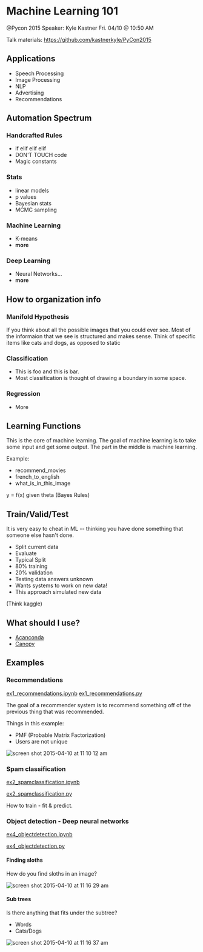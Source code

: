 # Machine Learning 101
@Pycon 2015
Speaker: Kyle Kastner
Fri. 04/10 @ 10:50 AM

Talk materials: https://github.com/kastnerkyle/PyCon2015

## Applications
* Speech Processing
* Image Processing
* NLP
* Advertising
* Recommendations

## Automation Spectrum
### Handcrafted Rules
* if elif elif elif
* DON'T TOUCH code
* Magic constants

### Stats
* linear models
* p values
* Bayesian stats
* MCMC sampling

### Machine Learning
* K-means
* **more**

### Deep Learning
* Neural Networks...
* **more**

## How to organization info

### Manifold Hypothesis
If you think about all the possible images that you could ever see. Most of the informaion that we see is structured and makes sense. Think of specific items like cats and dogs, as opposed to static

### Classification
- This is foo and this is bar.
- Most classification is thought of drawing a boundary in some space.

### Regression
- More

## Learning Functions
This is the core of machine learning. The goal of machine learning is to take some input and get some output. The part in the middle is machine learning.

Example:
- recommend_movies
- french_to_english
- what_is_in_this_image

y = f(x) given theta (Bayes Rules)

## Train/Valid/Test

It is very easy to cheat in ML -- thinking you have done something that someone else hasn't done.

- Split current data
- Evaluate
- Typical Split
 - 80% training
 - 20% validation
- Testing data answers unknown
- Wants systems to work on new data!
- This approach simulated new data

(Think kaggle)

## What should I use?

- [Acanconda](https://store.continuum.io/cshop/anaconda/)
- [Canopy](https://www.enthought.com/products/canopy/)

## Examples

### Recommendations

[ex1_recommendations.ipynb](http://nbviewer.ipython.org/github/kastnerkyle/PyCon2015/blob/master/ex1_recommendations.ipynb)
[ex1_recommendations.py](https://github.com/kastnerkyle/PyCon2015/blob/master/ex1_recommendations.py)

The goal of a recommender system is to recommend something off of the previous thing that was recommended.

Things in this example:
- PMF (Probable Matrix Factorization)
- Users are not unique

![screen shot 2015-04-10 at 11 10 12 am](https://cloud.githubusercontent.com/assets/166734/7090670/a444e3dc-df72-11e4-85aa-ac636bffa42e.png)

### Spam classification

[ex2_spamclassification.ipynb](http://nbviewer.ipython.org/github/kastnerkyle/PyCon2015/blob/master/ex2_spamclassification.ipynb)

[ex2_spamclassification.py](https://github.com/kastnerkyle/PyCon2015/blob/master/ex2_spamclassification.py)

How to train - fit & predict.

### Object detection - Deep neural networks

[ex4_objectdetection.ipynb](http://nbviewer.ipython.org/github/kastnerkyle/PyCon2015/blob/master/ex4_objectdetection.ipynb)

[ex4_objectdetection.py](https://github.com/kastnerkyle/PyCon2015/blob/master/ex4_objectdetection.py)

#### Finding sloths

How do you find sloths in an image?

![screen shot 2015-04-10 at 11 16 29 am](https://cloud.githubusercontent.com/assets/166734/7090747/34b25d78-df73-11e4-82f5-9ecbc5f4138c.png)

#### Sub trees

Is there anything that fits under the subtree?
- Words
- Cats/Dogs

![screen shot 2015-04-10 at 11 16 37 am](https://cloud.githubusercontent.com/assets/166734/7090750/42930758-df73-11e4-8fa5-57ab47215919.png)









